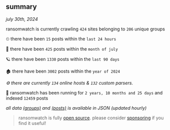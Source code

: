 
## summary
_july 30th, 2024_

ransomwatch is currently crawling `424` sites belonging to `206` unique groups

⏲ there have been `15` posts within the `last 24 hours`

🦈 there have been `425` posts within the `month of july`

🪐 there have been `1330` posts within the `last 90 days`

🏚 there have been `3002` posts within the `year of 2024`

_⚙️ there are currently `134` online hosts & `132` custom parsers._

🦕 ransomwatch has been running for `2 years, 10 months and 25 days` and indexed `12459` posts

_all data  [(groups)](http://ransomwhat.telemetry.ltd/groups) and [(posts)](http://ransomwhat.telemetry.ltd/posts) is available in JSON (updated hourly)_

> ransomwatch is fully [open source](https://github.com/joshhighet/ransomwatch#ransomwatch--). please consider [sponsoring](https://github.com/sponsors/joshhighet) if you find it useful!
